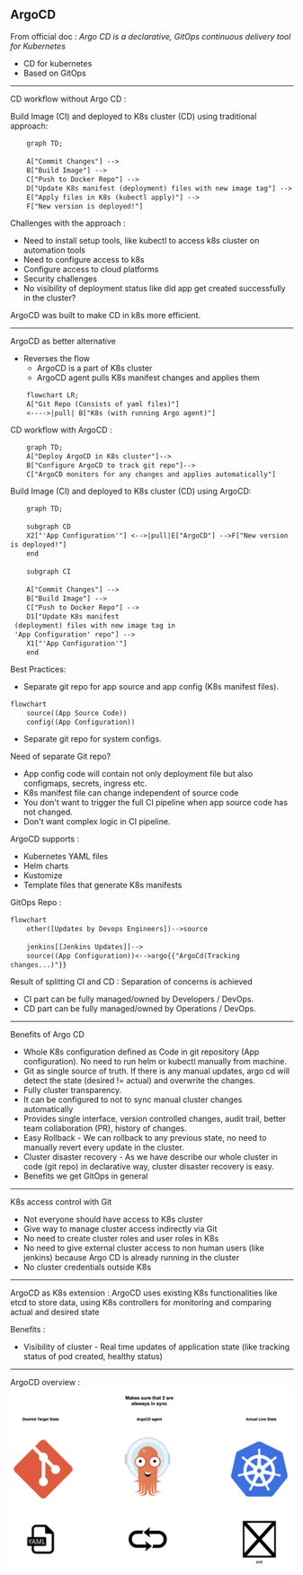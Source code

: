 ## ArgoCD
From official doc : _Argo CD is a declarative, GitOps continuous delivery tool for Kubernetes_

- CD for kubernetes
- Based on GitOps

---

CD workflow without Argo CD :

Build Image (CI) and deployed to K8s cluster (CD) using traditional approach:

```mermaid
    graph TD;

    A["Commit Changes"] -->
    B["Build Image"] -->
    C["Push to Docker Repo"] -->
    D["Update K8s manifest (deployment) files with new image tag"] -->
    E["Apply files in K8s (kubectl apply)"] -->
    F["New version is deployed!"]

```

Challenges with the approach : 
- Need to install setup tools, like kubectl to access k8s cluster on automation tools
- Need to configure access to k8s
- Configure access to cloud platforms
- Security challenges
- No visibility of deployment status like did app get created successfully in the cluster?

ArgoCD was built to make CD in k8s more efficient.

---

ArgoCD as better alternative
- Reverses the flow
    - ArgoCD is a part of K8s cluster
    - ArgoCD agent pulls K8s manifest changes and applies them
```mermaid
    flowchart LR;
    A["Git Repo (Consists of yaml files)"]
    <---->|pull| B["K8s (with running Argo agent)"]
 ```

CD workflow with ArgoCD :

```mermaid
    graph TD;
    A["Deploy ArgoCD in K8s cluster"]-->
    B["Configure ArgoCD to track git repo"]-->
    C["ArgoCD monitors for any changes and applies automatically"]
 ```


Build Image (CI) and deployed to K8s cluster (CD) using ArgoCD:

```mermaid
    graph TD;

    subgraph CD
    X2["'App Configuration'"] <-->|pull|E["ArgoCD"] -->F["New version is deployed!"]
    end

    subgraph CI

    A["Commit Changes"] -->
    B["Build Image"] -->
    C["Push to Docker Repo"] -->
    D1["Update K8s manifest
 (deployment) files with new image tag in 
 'App Configuration' repo"] --> 
    X1["'App Configuration'"] 
    end
```

Best Practices:
- Separate git repo for app source and app config (K8s manifest files).
```mermaid
flowchart
    source((App Source Code))
    config((App Configuration))
```
- Separate git repo for system configs.

Need of separate Git repo?


- App config code will contain not only deployment file but also configmaps, secrets, ingress etc.
- K8s manifest file can change independent of source code
- You don't want to trigger the full CI pipeline when app source code has not changed.
- Don't want complex logic in CI pipeline.


ArgoCD supports :
- Kubernetes YAML files
- Helm charts 
- Kustomize
- Template files that generate K8s manifests

GitOps Repo :
```mermaid
flowchart
    other([Updates by Devops Engineers])-->source

    jenkins[[Jenkins Updates]]-->
    source((App Configuration))<-->argo{{"ArgoCd(Tracking changes...)"}}
```
Result of splitting CI and CD :
Separation of concerns is achieved
- CI part can be fully managed/owned by Developers / DevOps.
- CD part can be fully managed/owned by Operations / DevOps. 


---

Benefits of Argo CD
- Whole K8s configuration defined as Code in git repository (App configuration). No need to run helm or kubectl manually from machine.
- Git as single source of truth. If there is any manual updates, argo cd will detect the state (desired != actual) and overwrite the changes.
- Fully cluster transparency.
- It can be configured to not to sync manual cluster changes automatically
- Provides single interface, version controlled changes, audit trail, better team collaboration (PR), history of changes.
- Easy Rollback - We can rollback to any previous state, no need to manually revert every update in the cluster.
- Cluster disaster recovery - As we have describe our whole cluster in code (git repo) in declarative way, cluster disaster recovery is easy.
- Benefits we get GitOps in general

---

K8s access control with Git
- Not everyone should have access to K8s cluster
- Give way to manage cluster access indirectly via Git
- No need to create cluster roles and user roles in K8s
- No need to give external cluster access to non human users (like jenkins) because Argo CD is already running in the cluster
- No cluster credentials outside K8s

---

ArgoCD as K8s extension :
ArgoCD uses existing K8s functionalities like etcd to store data, using K8s controllers for monitoring and comparing actual and desired state

Benefits :
- Visibility of cluster - Real time updates of application state (like tracking status of pod created, healthy status)

---

ArgoCD overview :
![](argo-cd-in-picture.png)
